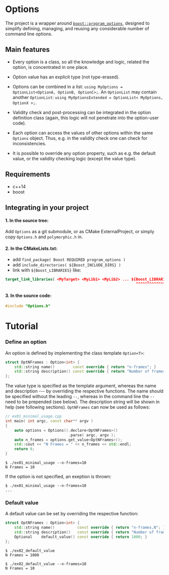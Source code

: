 # Options
The project is a wrapper around [```boost::program_options```](http://www.boost.org/doc/libs/1_63_0/doc/html/program_options.html), designed to simplify defining, managing, and reusing any considerable number of command line options.

## Main features

* Every option is a class, so all the knowledge and logic, related the option, is concentrated in one place. 

* Option value has an explicit type (not type-erased).

* Options can be combined in a list: `using MyOptions = OptionList<OptionA, OptionB, OptionC>;`. An `OptionList` may contain another `OptionList`:  `using MyOptionsExtended = OptionList< MyOptions, OptionX >;`. 

* Validity check and post-processing can be integrated in the option definition class (again, this logic will not penetrate into the option-user code). 

* Each option can access the values of other options within the same `Options` object. Thus, e.g. in the validity check one can check for inconsistencies.   

* It is possible to override any option property, such as e.g. the default value, or the validity checking logic (except the value type).    

## Requirements
* c++14
* boost


## Integrating in your project
#### 1. In the source tree:
Add ```Options``` as a git submodule, or as CMake ExternalProject, or simply copy ```Options.h``` and ```polymorphic.h``` in.

#### 2. In the CMakeLists.txt: 
* add ```find_package( Boost REQUIRED program_options )``` 
* add ```include_directories( ${Boost_INCLUDE_DIRS} )```
* link with ```${Boost_LIBRARIES}``` like: 
```cmake
target_link_libraries( <MyTarget> <MyLib1> <MyLib2> ... ${Boost_LIBRARIES} )
                                                          ^^^^^^^^^^^^^^^^^^  
```
#### 3. In the source code:
```c++
#include "Options.h"
```

# Tutorial
### Define an option
An option is defined by implementing the class template `Option<T>`:

```c++
struct OptNFrames : Option<int> {
    std::string name()        const override { return "n-frames"; }
    std::string description() const override { return "Number of frames to process"; }
};
```
The value type is specified as the template argument, whereas the name and description --- by overriding the respective functions. The name should be specified without the leading `--`, whereas in the command line the `--` need to be prepended (see below). The description string will be shown in help (see following sections). `OptNFrames` can now be used as follows:

```c++
// ex01_minimal_usage.cpp
int main( int argc, const char** argv )
{
    auto options = Options().declare<OptNFrames>()
                            .parse( argc, argv );
    auto n_frames = options.get_value<OptNFrames>();
    std::cout << "N Frames = " << n_frames << std::endl;
    return 0;
}

```


```
$ ./ex01_minimal_usage --n-frames=10
N Frames = 10
```
If the option is not specified, an exeption is thrown:
```
$ ./ex01_minimal_usage --n-frames=10
...
``` 

### Default value
A default value can be set by overriding the respective function:

```c++
struct OptNFrames : Option<int> {
    std::string name()          const override { return "n-frames,N"; }
    std::string description()   const override { return "Number of frames to process"; }
    Optional    default_value() const override { return 1000; }
};
```

```
$ ./ex02_default_value
N Frames = 1000
```

```
$ ./ex02_default_value --n-frames=10
N Frames = 10
``` 




